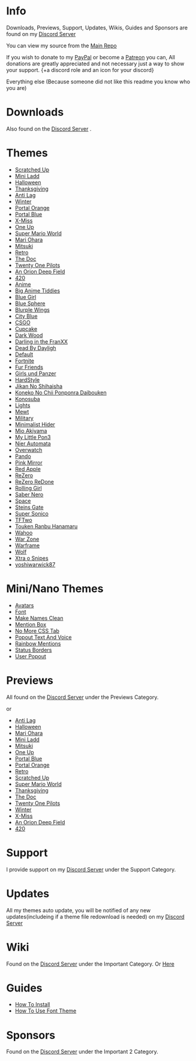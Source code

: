# Info
Downloads, Previews, Support, Updates, Wikis, Guides and Sponsors are found on my [Discord Server](https://discord.gg/aSyUs69)

You can view my source from the [Main Repo](https://github.com/NFLD99/Better-Discord)

If you wish to donate to my [PayPal](https://www.paypal.me/NFLD99) or become a [Patreon](https://www.patreon.com/NFLD99) you can, All donations are greatly appreciated and not necessary just a way to show your support. {+a discord role and an icon for your discord}

Everything else
(Because someone did not like this readme you know who you are) 


# Downloads
Also found on the [Discord Server](https://discord.gg/aSyUs69) .

# Themes

 * [Scratched Up](https://betterdiscord.net/ghdl?url=https://github.com/NFLD99/Better-Discord/blob/master/Theme_File/Scratched_Up.theme.css)
 * [Mini Ladd](https://betterdiscord.net/ghdl?url=https://github.com/NFLD99/Better-Discord/blob/master/Theme_File/Mini_ladd.theme.css)
 * [Halloween](https://betterdiscord.net/ghdl?url=https://github.com/NFLD99/Better-Discord/blob/master/Theme_File/Halloween.theme.css)
 * [Thanksgiving](https://betterdiscord.net/ghdl?url=https://github.com/NFLD99/Better-Discord/blob/master/Theme_File/Thanksgiving.theme.css)
 * [Anti Lag](https://betterdiscord.net/ghdl?url=https://github.com/NFLD99/Better-Discord/blob/master/Theme_File/Anti_Lag.theme.css)
 * [Winter](https://betterdiscord.net/ghdl?url=https://github.com/NFLD99/Better-Discord/blob/master/Theme_File/Winter.theme.css)
 * [Portal Orange](https://betterdiscord.net/ghdl?url=https://github.com/NFLD99/Better-Discord/blob/master/Theme_File/Portal_Orange.theme.css)
 * [Portal Blue](https://betterdiscord.net/ghdl?url=https://github.com/NFLD99/Better-Discord/blob/master/Theme_File/Portal_Blue.theme.css)
 * [X-Miss](https://betterdiscord.net/ghdl?url=https://github.com/NFLD99/Better-Discord/blob/master/Theme_File/X-Miss.theme.css)
 * [One Up](https://betterdiscord.net/ghdl?url=https://github.com/NFLD99/Better-Discord/blob/master/Theme_File/One_Up.theme.css)
 * [Super Mario World](https://betterdiscord.net/ghdl?url=https://github.com/NFLD99/Better-Discord/blob/master/Theme_File/Super_Mario_World.theme.css)
 * [Mari Ohara](https://betterdiscord.net/ghdl?url=https://github.com/NFLD99/Better-Discord/blob/master/Theme_File/Mari_Ohara.theme.css)
 * [Mitsuki](https://betterdiscord.net/ghdl?url=https://github.com/NFLD99/Better-Discord/blob/master/Theme_File/Mitsuki.theme.css)
 * [Retro](https://betterdiscord.net/ghdl?url=https://github.com/NFLD99/Better-Discord/blob/master/Theme_File/Retro.theme.css)
 * [The Doc](https://betterdiscord.net/ghdl?url=https://github.com/NFLD99/Better-Discord/blob/master/Theme_File/The_Doc.theme.css)
 * [Twenty One Pilots](https://betterdiscord.net/ghdl?url=https://github.com/NFLD99/Better-Discord/blob/master/Theme_File/Twenty_One_Pilots.theme.css)
 * [An Orion Deep Field](https://betterdiscord.net/ghdl?url=https://github.com/NFLD99/Better-Discord/blob/master/Theme_File/An_Orion_Deep_Field.theme.css)
 * [420](https://betterdiscord.net/ghdl?url=https://github.com/NFLD99/Better-Discord/blob/master/Theme_File/420.theme.css)
 * [Anime](https://betterdiscord.net/ghdl?url=https://github.com/NFLD99/Better-Discord/tree/master/Requested/Updated/Anime.theme.css)
 * [Big Anime Tiddies](https://betterdiscord.net/ghdl?url=https://github.com/NFLD99/Better-Discord/tree/master/Requested/Updated/Big_Anime_Tiddies.theme.css)
 * [Blue Girl](https://betterdiscord.net/ghdl?url=https://github.com/NFLD99/Better-Discord/tree/master/Requested/Updated/Blue_Girl.theme.css)
 * [Blue Sphere](https://betterdiscord.net/ghdl?url=https://github.com/NFLD99/Better-Discord/tree/master/Requested/Updated/Blue_Sphere.theme.css)
 * [Blurple Wings](https://betterdiscord.net/ghdl?url=https://github.com/NFLD99/Better-Discord/tree/master/Requested/Updated/Blurple_Wings.theme.css)
 * [City Blue](https://betterdiscord.net/ghdl?url=https://github.com/NFLD99/Better-Discord/tree/master/Requested/Updated/City_Blue.theme.css)
 * [CSGO](https://betterdiscord.net/ghdl?url=https://github.com/NFLD99/Better-Discord/tree/master/Requested/Updated/CSGO.theme.css)
 * [Cupcake](https://betterdiscord.net/ghdl?url=https://github.com/NFLD99/Better-Discord/tree/master/Requested/Updated/Cupcake.theme.css)
 * [Dark Wood](https://betterdiscord.net/ghdl?url=https://github.com/NFLD99/Better-Discord/tree/master/Requested/Updated/Dark_Wood.theme.css)
 * [Darling in the FranXX](https://betterdiscord.net/ghdl?url=https://github.com/NFLD99/Better-Discord/tree/master/Requested/Updated/Darling_in_the_FranXX.theme.css)
 * [Dead By Dayligh](https://betterdiscord.net/ghdl?url=https://github.com/NFLD99/Better-Discord/tree/master/Requested/Updated/Dead_By_Daylight.theme.css)
 * [Default](https://betterdiscord.net/ghdl?url=https://github.com/NFLD99/Better-Discord/tree/master/Requested/Updated/Default.theme.css)
 * [Fortnite](https://betterdiscord.net/ghdl?url=https://github.com/NFLD99/Better-Discord/tree/master/Requested/Updated/Fortnite.theme.css)
 * [Fur Friends](https://betterdiscord.net/ghdl?url=https://github.com/NFLD99/Better-Discord/tree/master/Requested/Updated/Fur_Friends.theme.css)
 * [Girls und Panzer](https://betterdiscord.net/ghdl?url=https://github.com/NFLD99/Better-Discord/tree/master/Requested/Updated/Girls_und_Panzer.theme.css)
 * [HardStyle](https://betterdiscord.net/ghdl?url=https://github.com/NFLD99/Better-Discord/tree/master/Requested/Updated/HardStyle.theme.css)
 * [Jikan No Shihaisha](https://betterdiscord.net/ghdl?url=https://github.com/NFLD99/Better-Discord/tree/master/Requested/Updated/Jikan_No_Shihaisha.theme.css)
 * [Koneko No Chii Ponponra Daibouken](https://betterdiscord.net/ghdl?url=https://github.com/NFLD99/Better-Discord/tree/master/Requested/Updated/Koneko_No_Chii_Ponponra_Daibouken.theme.css)
 * [Konosuba](https://betterdiscord.net/ghdl?url=https://github.com/NFLD99/Better-Discord/tree/master/Requested/Updated/Konosuba.theme.css)
 * [Lights](https://betterdiscord.net/ghdl?url=https://github.com/NFLD99/Better-Discord/tree/master/Requested/Updated/Lights.theme.css)
 * [Mewt](https://betterdiscord.net/ghdl?url=https://github.com/NFLD99/Better-Discord/tree/master/Requested/Updated/Mewt.theme.css)
 * [Military](https://betterdiscord.net/ghdl?url=https://github.com/NFLD99/Better-Discord/tree/master/Requested/Updated/Military.theme.css)
 * [Minimalist Hider](https://betterdiscord.net/ghdl?url=https://github.com/NFLD99/Better-Discord/tree/master/Requested/Updated/Minimalist_Hider.theme.css)
 * [Mio Akiyama](https://betterdiscord.net/ghdl?url=https://github.com/NFLD99/Better-Discord/tree/master/Requested/Updated/Mio_Akiyama.theme.css)
 * [My Little Pon3](https://betterdiscord.net/ghdl?url=https://github.com/NFLD99/Better-Discord/tree/master/Requested/Updated/My_Little_Pon3.theme.css)
 * [Nier Automata](https://betterdiscord.net/ghdl?url=https://github.com/NFLD99/Better-Discord/tree/master/Requested/Updated/Nier_Automata.theme.css)
 * [Overwatch](https://betterdiscord.net/ghdl?url=https://github.com/NFLD99/Better-Discord/tree/master/Requested/Updated/Overwatch.theme.css)
 * [Pando](https://betterdiscord.net/ghdl?url=https://github.com/NFLD99/Better-Discord/tree/master/Requested/Updated/Pando.theme.css)
 * [Pink Mirror](https://betterdiscord.net/ghdl?url=https://github.com/NFLD99/Better-Discord/tree/master/Requested/Updated/Pink_Mirror.theme.css)
 * [Red Apple](https://betterdiscord.net/ghdl?url=https://github.com/NFLD99/Better-Discord/tree/master/Requested/Updated/Red_Apple.theme.css)
 * [ReZero](https://betterdiscord.net/ghdl?url=https://github.com/NFLD99/Better-Discord/tree/master/Requested/Updated/ReZero.theme.css)
 * [ReZero ReDone](https://betterdiscord.net/ghdl?url=https://github.com/NFLD99/Better-Discord/tree/master/Requested/Updated/ReZero_ReDone.theme.css)
 * [Rolling Girl](https://betterdiscord.net/ghdl?url=https://github.com/NFLD99/Better-Discord/tree/master/Requested/Updated/Rolling_Girl.theme.css)
 * [Saber Nero](https://betterdiscord.net/ghdl?url=https://github.com/NFLD99/Better-Discord/tree/master/Requested/Updated/Saber_Nero.theme.css)
 * [Space](https://betterdiscord.net/ghdl?url=https://github.com/NFLD99/Better-Discord/tree/master/Requested/Updated/Space.theme.css)
 * [Steins Gate](https://betterdiscord.net/ghdl?url=https://github.com/NFLD99/Better-Discord/tree/master/Requested/Updated/Steins_Gate.theme.css)
 * [Super Sonico](https://betterdiscord.net/ghdl?url=https://github.com/NFLD99/Better-Discord/tree/master/Requested/Updated/Super_Sonico.theme.css)
 * [TFTwo](https://betterdiscord.net/ghdl?url=https://github.com/NFLD99/Better-Discord/tree/master/Requested/Updated/TFTwo.theme.css)
 * [Touken Ranbu Hanamaru](https://betterdiscord.net/ghdl?url=https://github.com/NFLD99/Better-Discord/tree/master/Requested/Updated/Touken_Ranbu_Hanamaru.theme.css)
 * [Wahoo](https://betterdiscord.net/ghdl?url=https://github.com/NFLD99/Better-Discord/tree/master/Requested/Updated/wahoo.theme.css)
 * [War Zone](https://betterdiscord.net/ghdl?url=https://github.com/NFLD99/Better-Discord/tree/master/Requested/Updated/War_Zone.theme.css)
 * [Warframe](https://betterdiscord.net/ghdl?url=https://github.com/NFLD99/Better-Discord/tree/master/Requested/Updated/Warframe.theme.css)
 * [Wolf](https://betterdiscord.net/ghdl?url=https://github.com/NFLD99/Better-Discord/tree/master/Requested/Updated/Wolf.theme.css)
 * [Xtra o Snipes](https://betterdiscord.net/ghdl?url=https://github.com/NFLD99/Better-Discord/tree/master/Requested/Updated/Xtra_o_Snipes.theme.css)
 * [yoshiwarwick87](https://betterdiscord.net/ghdl?url=https://github.com/NFLD99/Better-Discord/tree/master/Requested/Updated/yoshiwarwick87.theme.css)


# Mini/Nano Themes

 * [Avatars](https://betterdiscord.net/ghdl?id=862)
 * [Font](https://betterdiscord.net/ghdl?id=863)
 * [Make Names Clean](https://betterdiscord.net/ghdl?id=908)
 * [Mention Box](https://betterdiscord.net/ghdl?id=873)
 * [No More CSS Tab](https://betterdiscord.net/ghdl?id=909)
 * [Popout Text And Voice](https://betterdiscord.net/ghdl?id=864)
 * [Rainbow Mentions](https://betterdiscord.net/ghdl?id=865)
 * [Status Borders](https://betterdiscord.net/ghdl?id=1008)
 * [User Popout](https://betterdiscord.net/ghdl?id=866)
 
 
# Previews

All found on the [Discord Server](https://discord.gg/aSyUs69) under the Previews Category.

or

 * [Anti Lag](https://github.com/NFLD99/Info/tree/master/Previews/Anti_Lag)
 * [Halloween](https://github.com/NFLD99/Info/tree/master/Previews/Halloween)
 * [Mari Ohara](https://github.com/NFLD99/Info/tree/master/Previews/Mari_Ohara)
 * [Mini Ladd](https://github.com/NFLD99/Info/tree/master/Previews/Mini_Ladd)
 * [Mitsuki](https://github.com/NFLD99/Info/tree/master/Previews/Mitsuki)
 * [One Up](https://github.com/NFLD99/Info/tree/master/Previews/One_Up)
 * [Portal Blue](https://github.com/NFLD99/Info/tree/master/Previews/Portal_Blue)
 * [Portal Orange](https://github.com/NFLD99/Info/tree/master/Previews/Portal_Orange)
 * [Retro](https://github.com/NFLD99/Info/tree/master/Previews/Retro)
 * [Scratched Up](https://github.com/NFLD99/Info/tree/master/Previews/Scratched_Up)
 * [Super Mario World](https://github.com/NFLD99/Info/tree/master/Previews/Super_Mario_World)
 * [Thanksgiving](https://github.com/NFLD99/Info/tree/master/Previews/Thanksgiving)
 * [The Doc](https://github.com/NFLD99/Info/tree/master/Previews/The_Doc)
 * [Twenty One Pilots](https://github.com/NFLD99/Info/tree/master/Previews/Twenty_One_Pilots)
 * [Winter](https://github.com/NFLD99/Info/tree/master/Previews/Winter)
 * [X-Miss](https://github.com/NFLD99/Info/tree/master/Previews/X-Miss)
 * [An Orion Deep Field](https://github.com/NFLD99/Info/tree/master/Previews/An_Orion_Deep_Field)
 * [420](https://github.com/NFLD99/Info/tree/master/Previews/420)

# Support


I provide support on my [Discord Server](https://discord.gg/aSyUs69) under the Support Category.


# Updates


All my themes auto update, you will be notified of any new updates(includeing if a theme file redownload is needed) on my [Discord Server](https://discord.gg/aSyUs69)


# Wiki


Found on the [Discord Server](https://discord.gg/aSyUs69) under the Important Category.
Or
[Here](https://github.com/NFLD99/Better-Discord/wiki)


# Guides


* [How To Install](https://www.youtube.com/watch?v=nXVAHmyoUTw&feature=youtu.be)
* [How To Use Font Theme](https://www.youtube.com/watch?v=MGu8zOvITb8)


# Sponsors

Found on the [Discord Server](https://discord.gg/aSyUs69) under the Important 2 Category.
